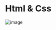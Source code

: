 # Html & Css

![image](https://github.com/user-attachments/assets/656277c5-a4e5-4777-ae8b-b8e2a5c132ca)
